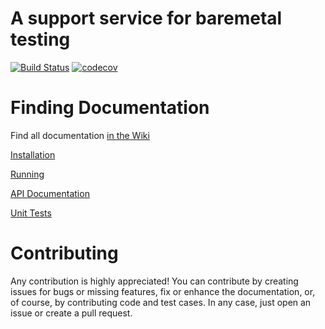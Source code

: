 # A support service for baremetal testing 
[![Build Status](https://travis-ci.com/frankenmichl/baremetal_support.svg?branch=master)](https://travis-ci.com/frankenmichl/baremetal_support)
[![codecov](https://codecov.io/gh/frankenmichl/baremetal_support/branch/master/graph/badge.svg)](https://codecov.io/gh/frankenmichl/baremetal_support)

# Finding Documentation

Find all documentation [in the Wiki](https://github.com/frankenmichl/baremetal_support/wiki)

[Installation](https://github.com/frankenmichl/baremetal_support/wiki/Installation)

[Running](https://github.com/frankenmichl/baremetal_support/wiki/Running)

[API Documentation](https://github.com/frankenmichl/baremetal_support/wiki/API-Documentation)

[Unit Tests](https://github.com/frankenmichl/baremetal_support/wiki/Unit-Tests)

# Contributing
Any contribution is highly appreciated!
You can contribute by creating issues for bugs or missing features, fix or enhance the documentation, or, of course, by contributing code and test cases. In any case, just open an issue or create a pull request.
